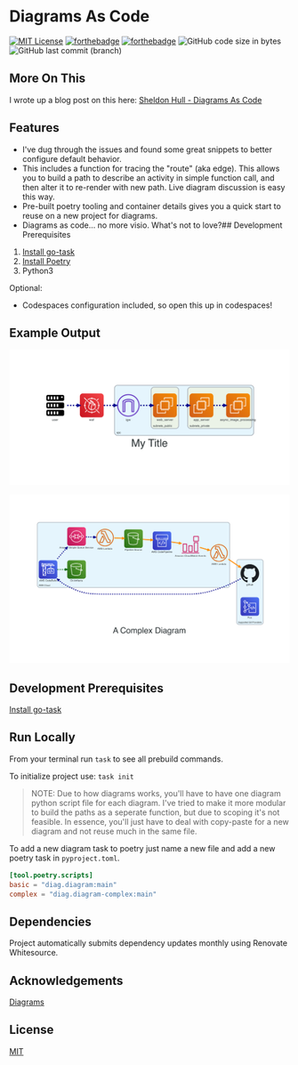 # Diagrams As Code

[![MIT License](https://img.shields.io/apm/l/atomic-design-ui.svg?style=for-the-badge)](https://github.com/tterb/atomic-design-ui/blob/master/LICENSEs) [![forthebadge](https://forthebadge.com/images/badges/gluten-free.svg)](https://forthebadge.com)
[![forthebadge](https://forthebadge.com/images/badges/gluten-free.svg)](https://forthebadge.com)
![GitHub code size in bytes](https://img.shields.io/github/languages/code-size/sheldonhull/diagrams-as-code-template?style=for-the-badge)
![GitHub last commit (branch)](https://img.shields.io/github/last-commit/sheldonhull/diagrams-as-code-template/main?style=for-the-badge)

## More On This

I wrote up a blog post on this here: [Sheldon Hull - Diagrams As Code](https://www.sheldonhull.com/diagrams-as-code/)

## Features

- I've dug through the issues and found some great snippets to better configure default behavior.
- This includes a function for tracing the "route" (aka edge).
This allows you to build a path to describe an activity in simple function call, and then alter it to re-render with new path.
Live diagram discussion is easy this way.
- Pre-built poetry tooling and container details gives you a quick start to reuse on a new project for diagrams.
- Diagrams as code... no more visio. What's not to love?## Development Prerequisites

1. [Install go-task](https://github.com/go-task/task/blob/master/docs/installation.md)
2. [Install Poetry](https://python-poetry.org/docs/#installation)
3. Python3

Optional:

- Codespaces configuration included, so open this up in codespaces!

## Example Output

![Simple](diagrams/simple-diagram.png)

![Compex](diagrams/complex-diagram.png)

## Development Prerequisites

[Install go-task](https://github.com/go-task/task/blob/master/docs/installation.md)

## Run Locally

From your terminal run `task` to see all prebuild commands.

To initialize project use: `task init`

> NOTE: Due to how diagrams works, you'll have to have one diagram python script file for each diagram.
> I've tried to make it more modular to build the paths as a seperate function, but due to scoping it's not feasible.
> In essence, you'll just have to deal with copy-paste for a new diagram and not reuse much in the same file.

To add a new diagram task to poetry just name a new file and add a new poetry task in `pyproject.toml`.

```toml
[tool.poetry.scripts]
basic = "diag.diagram:main"
complex = "diag.diagram-complex:main"
```

## Dependencies

Project automatically submits dependency updates monthly using Renovate Whitesource.

## Acknowledgements

[Diagrams](https://diagrams.mingrammer.com/)

## License

[MIT](https://choosealicense.com/licenses/mit/)
